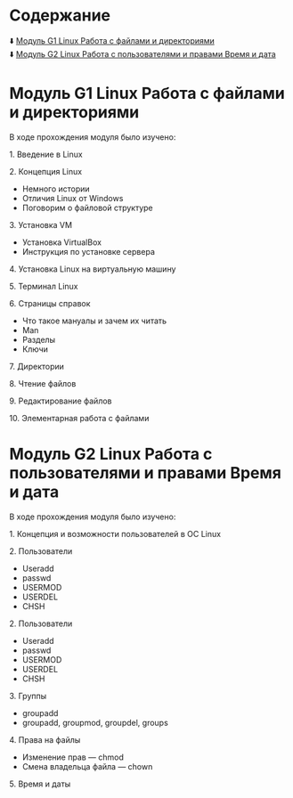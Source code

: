 # Содержание
:arrow_down: [Модуль G1 Linux Работа с файлами и директориями](README.md#Модуль-G1-Linux-Работа-с-файлами-и-директориями)
<br>
:arrow_down: [Модуль G2 Linux Работа с пользователями и правами Время и дата](README.md#Модуль-G2-Linux-Работа-с-пользователями-и-правами-Время-и-дата)
<br>

# Модуль G1 Linux Работа с файлами и директориями

В ходе прохождения модуля было изучено:

<p>1. Введение в Linux</p>

<p>2. Концепция Linux</p>
<ul>
<li>Немного истории</li>
<li>Отличия Linux от Windows</li>
<li>Поговорим о файловой структуре</li>
</ul>

<p>3. Установка VM</p>
<ul>
<li>Установка VirtualBox</li>
<li>Инструкция по установке сервера</li>
</ul>

<p>4. Установка Linux на виртуальную машину</p>

<p>5. Терминал Linux</p>

<p>6. Страницы справок</p>
<ul>
<li>Что такое мануалы и зачем их читать</li>
<li>Man</li>
<li>Разделы</li>
<li>Ключи</li>
</ul>

<p>7. Директории</p>

<p>8. Чтение файлов</p>

<p>9. Редактирование файлов</p>

<p>10. Элементарная работа с файлами</p>


# Модуль G2 Linux Работа с пользователями и правами Время и дата

В ходе прохождения модуля было изучено:

<p>1. Концепция и возможности пользователей в ОС Linux</p>

<p>2. Пользователи</p>
<ul>
<li>Useradd</li>
<li>passwd</li>
<li>USERMOD</li>
<li>USERDEL</li>
<li>CHSH</li>
</ul>

<p>2. Пользователи</p>
<ul>
<li>Useradd</li>
<li>passwd</li>
<li>USERMOD</li>
<li>USERDEL</li>
<li>CHSH</li>
</ul>

<p>3. Группы</p>
<ul>
<li>groupadd</li>
<li>groupadd, groupmod, groupdel, groups</li>
</ul>

<p>4. Права на файлы</p>
<ul>
<li>Изменение прав — chmod</li>
<li>Смена владельца файла — chown</li>
</ul>

<p>5. Время и даты</p>
